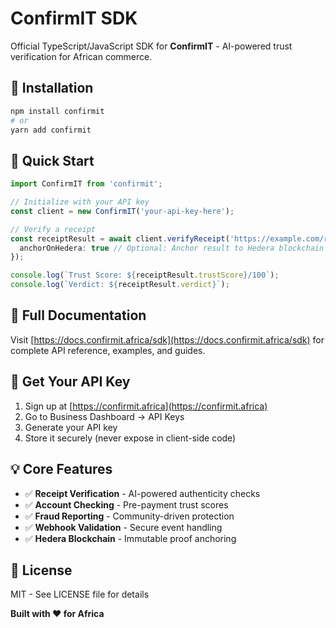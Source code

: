 # ConfirmIT SDK

Official TypeScript/JavaScript SDK for **ConfirmIT** - AI-powered trust verification for African commerce.

## 🚀 Installation

```bash
npm install confirmit
# or
yarn add confirmit
```

## 🔑 Quick Start

```typescript
import ConfirmIT from 'confirmit';

// Initialize with your API key
const client = new ConfirmIT('your-api-key-here');

// Verify a receipt
const receiptResult = await client.verifyReceipt('https://example.com/receipt.jpg', {
  anchorOnHedera: true // Optional: Anchor result to Hedera blockchain
});

console.log(`Trust Score: ${receiptResult.trustScore}/100`);
console.log(`Verdict: ${receiptResult.verdict}`);
```

## 📖 Full Documentation

Visit [https://docs.confirmit.africa/sdk](https://docs.confirmit.africa/sdk) for complete API reference, examples, and guides.

## 🔐 Get Your API Key

1. Sign up at [https://confirmit.africa](https://confirmit.africa)
2. Go to Business Dashboard → API Keys
3. Generate your API key
4. Store it securely (never expose in client-side code)

## 💡 Core Features

- ✅ **Receipt Verification** - AI-powered authenticity checks
- ✅ **Account Checking** - Pre-payment trust scores
- ✅ **Fraud Reporting** - Community-driven protection
- ✅ **Webhook Validation** - Secure event handling
- ✅ **Hedera Blockchain** - Immutable proof anchoring

## 📜 License

MIT - See LICENSE file for details

**Built with ❤️ for Africa**
